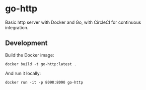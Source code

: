 # go-http

Basic http server with Docker and Go, with CircleCI for continuous integration.

## Development

Build the Docker image:

`docker build -t go-http:latest .`

And run it locally:

`docker run -it -p 8090:8090 go-http`
